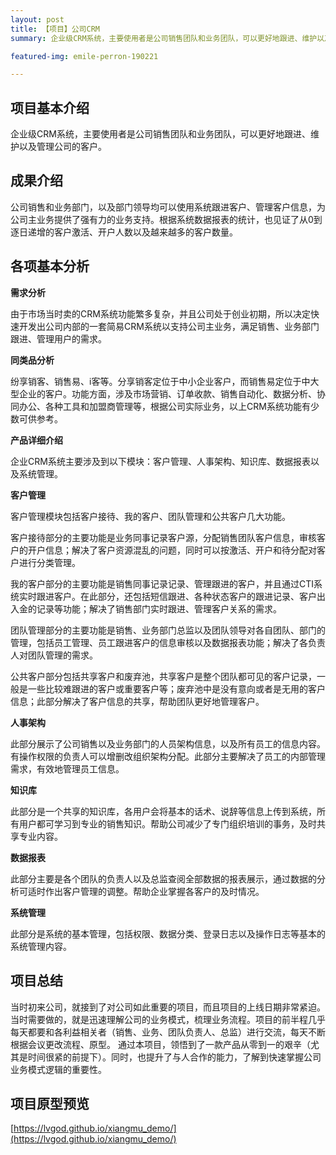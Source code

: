 ```yaml
---
layout: post
title: 【项目】公司CRM
summary: 企业级CRM系统，主要使用者是公司销售团队和业务团队，可以更好地跟进、维护以及管理公司的客户。

featured-img: emile-perron-190221

---
```

## 项目基本介绍 ##
企业级CRM系统，主要使用者是公司销售团队和业务团队，可以更好地跟进、维护以及管理公司的客户。

## 成果介绍 ##
公司销售和业务部门，以及部门领导均可以使用系统跟进客户、管理客户信息，为公司主业务提供了强有力的业务支持。根据系统数据报表的统计，也见证了从0到逐日递增的客户激活、开户人数以及越来越多的客户数量。

## 各项基本分析 ##

**需求分析**

由于市场当时卖的CRM系统功能繁多复杂，并且公司处于创业初期，所以决定快速开发出公司内部的一套简易CRM系统以支持公司主业务，满足销售、业务部门跟进、管理用户的需求。

**同类品分析**

纷享销客、销售易、i客等。分享销客定位于中小企业客户，而销售易定位于中大型企业的客户。功能方面，涉及市场营销、订单收款、销售自动化、数据分析、协同办公、各种工具和加盟商管理等，根据公司实际业务，以上CRM系统功能有少数可供参考。

**产品详细介绍**

企业CRM系统主要涉及到以下模块：客户管理、人事架构、知识库、数据报表以及系统管理。

**客户管理**

客户管理模块包括客户接待、我的客户、团队管理和公共客户几大功能。

客户接待部分的主要功能是业务同事记录客户源，分配销售团队客户信息，审核客户的开户信息；解决了客户资源混乱的问题，同时可以按激活、开户和待分配对客户进行分类管理。

我的客户部分的主要功能是销售同事记录记录、管理跟进的客户，并且通过CTI系统实时跟进客户。在此部分，还包括短信跟进、各种状态客户的跟进记录、客户出入金的记录等功能；解决了销售部门实时跟进、管理客户关系的需求。

团队管理部分的主要功能是销售、业务部门总监以及团队领导对各自团队、部门的管理，包括员工管理、员工跟进客户的信息审核以及数据报表功能；解决了各负责人对团队管理的需求。

公共客户部分包括共享客户和废弃池，共享客户是整个团队都可见的客户记录，一般是一些比较难跟进的客户或重要客户等；废弃池中是没有意向或者是无用的客户信息；此部分解决了客户信息的共享，帮助团队更好地管理客户。

**人事架构**

此部分展示了公司销售以及业务部门的人员架构信息，以及所有员工的信息内容。有操作权限的负责人可以增删改组织架构分配。此部分主要解决了员工的内部管理需求，有效地管理员工信息。

**知识库**

此部分是一个共享的知识库，各用户会将基本的话术、说辞等信息上传到系统，所有用户都可学习到专业的销售知识。帮助公司减少了专门组织培训的事务，及时共享专业内容。

**数据报表**

此部分主要是各个团队的负责人以及总监查阅全部数据的报表展示，通过数据的分析可适时作出客户管理的调整。帮助企业掌握各客户的及时情况。

**系统管理**

此部分是系统的基本管理，包括权限、数据分类、登录日志以及操作日志等基本的系统管理内容。

## 项目总结 ##

当时初来公司，就接到了对公司如此重要的项目，而且项目的上线日期非常紧迫。当时需要做的，就是迅速理解公司的业务模式，梳理业务流程。项目的前半程几乎每天都要和各利益相关者（销售、业务、团队负责人、总监）进行交流，每天不断根据会议更改流程、原型。
通过本项目，领悟到了一款产品从零到一的艰辛（尤其是时间很紧的前提下）。同时，也提升了与人合作的能力，了解到快速掌握公司业务模式逻辑的重要性。

## 项目原型预览 ##

[https://lvgod.github.io/xiangmu_demo/](https://lvgod.github.io/xiangmu_demo/)







